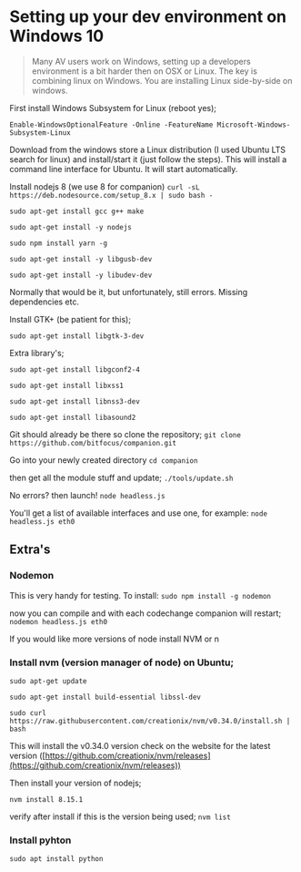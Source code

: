 # Setting up your dev environment on Windows 10

> Many AV users work on Windows, setting up a developers environment is a bit harder then on OSX or Linux. The key is combining linux on Windows. You are installing Linux side-by-side on windows.

First install Windows Subsystem for Linux (reboot yes);

`Enable-WindowsOptionalFeature -Online -FeatureName Microsoft-Windows-Subsystem-Linux`

Download from the windows store a Linux distribution (I used Ubuntu LTS search for linux) and install/start it (just follow the steps). This will install a command line interface for Ubuntu. It will start automatically. 

Install nodejs 8 (we use 8 for companion)
`curl -sL https://deb.nodesource.com/setup_8.x | sudo bash -`

`sudo apt-get install gcc g++ make`

`sudo apt-get install -y nodejs`

`sudo npm install yarn -g`

`sudo apt-get install -y libgusb-dev`

`sudo apt-get install -y libudev-dev`

Normally that would be it, but unfortunately, still errors. Missing dependencies etc.

Install GTK+ (be patient for this);

`sudo apt-get install libgtk-3-dev`

Extra library's;

`sudo apt-get install libgconf2-4`

`sudo apt-get install libxss1`

`sudo apt-get install libnss3-dev`

`sudo apt-get install libasound2`

Git should already be there so clone the repository;
`git clone https://github.com/bitfocus/companion.git`

Go into your newly created directory
`cd companion`

then get all the module stuff and update;
`./tools/update.sh`

No errors? then launch!
`node headless.js`

You'll get a list of available interfaces and use one, for example:
`node headless.js eth0`

## Extra's

### Nodemon
This is very handy for testing. To install:
`sudo npm install -g nodemon`

now you can compile and with each codechange companion will restart;
`nodemon headless.js eth0`

If you would like more versions of node install NVM or n
### Install nvm (version manager of node) on Ubuntu;

`sudo apt-get update`

`sudo apt-get install build-essential libssl-dev`

`sudo curl https://raw.githubusercontent.com/creationix/nvm/v0.34.0/install.sh | bash`

This will install the v0.34.0 version check on the website for the latest version ([https://github.com/creationix/nvm/releases](https://github.com/creationix/nvm/releases))

Then install your version of nodejs;

`nvm install 8.15.1`

verify after install if this is the version being used;
`nvm list`

### Install pyhton

`sudo apt install python`
